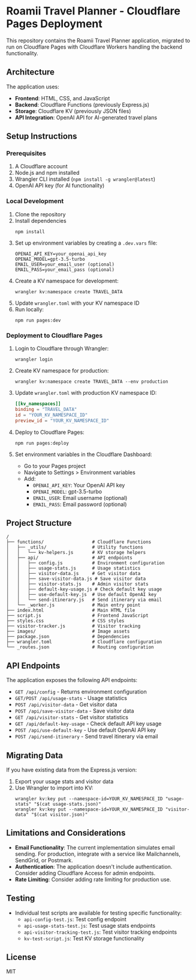 # Roamii Travel Planner - Cloudflare Pages Deployment

This repository contains the Roamii Travel Planner application, migrated to run on Cloudflare Pages with Cloudflare Workers handling the backend functionality.

## Architecture

The application uses:
- **Frontend**: HTML, CSS, and JavaScript
- **Backend**: Cloudflare Functions (previously Express.js)
- **Storage**: Cloudflare KV (previously JSON files)
- **API Integration**: OpenAI API for AI-generated travel plans

## Setup Instructions

### Prerequisites

1. A Cloudflare account
2. Node.js and npm installed
3. Wrangler CLI installed (`npm install -g wrangler@latest`)
4. OpenAI API key (for AI functionality)

### Local Development

1. Clone the repository
2. Install dependencies
   ```
   npm install
   ```
3. Set up environment variables by creating a `.dev.vars` file:
   ```
   OPENAI_API_KEY=your_openai_api_key
   OPENAI_MODEL=gpt-3.5-turbo
   EMAIL_USER=your_email_user (optional)
   EMAIL_PASS=your_email_pass (optional)
   ```
4. Create a KV namespace for development:
   ```
   wrangler kv:namespace create TRAVEL_DATA
   ```
5. Update `wrangler.toml` with your KV namespace ID
6. Run locally:
   ```
   npm run pages:dev
   ```

### Deployment to Cloudflare Pages

1. Login to Cloudflare through Wrangler:
   ```
   wrangler login
   ```

2. Create KV namespace for production:
   ```
   wrangler kv:namespace create TRAVEL_DATA --env production
   ```

3. Update `wrangler.toml` with production KV namespace ID:
   ```toml
   [[kv_namespaces]]
   binding = "TRAVEL_DATA"
   id = "YOUR_KV_NAMESPACE_ID"
   preview_id = "YOUR_KV_NAMESPACE_ID"
   ```

4. Deploy to Cloudflare Pages:
   ```
   npm run pages:deploy
   ```

5. Set environment variables in the Cloudflare Dashboard:
   - Go to your Pages project
   - Navigate to Settings > Environment variables
   - Add:
     - `OPENAI_API_KEY`: Your OpenAI API key
     - `OPENAI_MODEL`: gpt-3.5-turbo
     - `EMAIL_USER`: Email username (optional)
     - `EMAIL_PASS`: Email password (optional)

## Project Structure

```
/
├── functions/                  # Cloudflare Functions
│   ├── _utils/                 # Utility functions
│   │   └── kv-helpers.js       # KV storage helpers
│   ├── api/                    # API endpoints
│   │   ├── config.js           # Environment configuration
│   │   ├── usage-stats.js      # Usage statistics
│   │   ├── visitor-data.js     # Get visitor data
│   │   ├── save-visitor-data.js # Save visitor data
│   │   ├── visitor-stats.js    # Admin visitor stats
│   │   ├── default-key-usage.js # Check default key usage
│   │   ├── use-default-key.js  # Use default OpenAI key
│   │   └── send-itinerary.js   # Send itinerary via email
│   └── _worker.js              # Main entry point
├── index.html                  # Main HTML file
├── script.js                   # Frontend JavaScript
├── styles.css                  # CSS styles
├── visitor-tracker.js          # Visitor tracking
├── images/                     # Image assets
├── package.json                # Dependencies
├── wrangler.toml               # Cloudflare configuration
└── _routes.json                # Routing configuration
```

## API Endpoints

The application exposes the following API endpoints:

- `GET /api/config` - Returns environment configuration
- `GET/POST /api/usage-stats` - Usage statistics
- `POST /api/visitor-data` - Get visitor data
- `POST /api/save-visitor-data` - Save visitor data
- `GET /api/visitor-stats` - Get visitor statistics
- `GET /api/default-key-usage` - Check default API key usage
- `POST /api/use-default-key` - Use default OpenAI API key
- `POST /api/send-itinerary` - Send travel itinerary via email

## Migrating Data

If you have existing data from the Express.js version:

1. Export your usage stats and visitor data
2. Use Wrangler to import into KV:
   ```
   wrangler kv:key put --namespace-id=YOUR_KV_NAMESPACE_ID "usage-stats" "$(cat usage-stats.json)"
   wrangler kv:key put --namespace-id=YOUR_KV_NAMESPACE_ID "visitor-data" "$(cat visitor.json)"
   ```

## Limitations and Considerations

- **Email Functionality**: The current implementation simulates email sending. For production, integrate with a service like Mailchannels, SendGrid, or Postmark.
- **Authentication**: The application doesn't include authentication. Consider adding Cloudflare Access for admin endpoints.
- **Rate Limiting**: Consider adding rate limiting for production use.

## Testing

- Individual test scripts are available for testing specific functionality:
  - `api-config-test.js`: Test config endpoint
  - `api-usage-stats-test.js`: Test usage stats endpoints
  - `api-visitor-tracking-test.js`: Test visitor tracking endpoints
  - `kv-test-script.js`: Test KV storage functionality

## License

MIT
